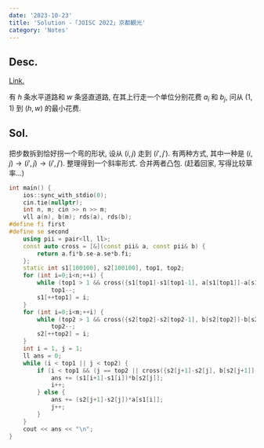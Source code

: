 ```yaml
---
date: '2023-10-23'
title: 'Solution -「JOISC 2022」京都観光'
category: 'Notes'
---
```


## Desc.

[Link.](https://loj.ac/p/3686)

有 $h$ 条水平道路和 $w$ 条竖直道路, 在其上行走一个单位分别花费 $a_i$ 和 $b_j$, 问从 $(1, 1)$ 到 $(h, w)$ 的最小花费.

## Sol.

把步数拆到恰好拐一个弯的形状, 设从 $(i, j)$ 走到 $(i', j')$. 有两种方式, 其中一种是 $(i, j) \rightarrow (i', j) \rightarrow (i', j')$. 整理得到一个斜率形式. 合并两者凸包. (赶着回家, 写得比较草率...)

```cpp
int main() {
    ios::sync_with_stdio(0);
    cin.tie(nullptr);
    int n, m; cin >> n >> m;
    vll a(n), b(m); rds(a), rds(b);
#define fi first
#define se second
    using pii = pair<ll, ll>;
    const auto cross = [&](const pii& a, const pii& b) {
        return a.fi*b.se-a.se*b.fi;
    };
    static int s1[100100], s2[100100], top1, top2;
    for (int i=0;i<n;++i) {
        while (top1 > 1 && cross({s1[top1]-s1[top1-1], a[s1[top1]]-a[s1[top1-1]]}, {i-s1[top1], a[i]-a[s1[top1]]}) < 0)
            top1--;
        s1[++top1] = i;
    }
    for (int i=0;i<m;++i) {
        while (top2 > 1 && cross({s2[top2]-s2[top2-1], b[s2[top2]]-b[s2[top2-1]]}, {i-s2[top2], b[i]-b[s2[top2]]}) < 0)
            top2--;
        s2[++top2] = i;
    }
    int i = 1, j = 1;
    ll ans = 0;
    while (i < top1 || j < top2) {
        if (i < top1 && (j == top2 || cross({s2[j+1]-s2[j], b[s2[j+1]]-b[s2[j]]}, {s1[i+1]-s1[i], a[s1[i+1]]-a[s1[i]]}) < 0)) {
            ans += (s1[i+1]-s1[i])*b[s2[j]];
            i++;
        } else {
            ans += (s2[j+1]-s2[j])*a[s1[i]];
            j++;
        }
    }
    cout << ans << "\n";
}
```